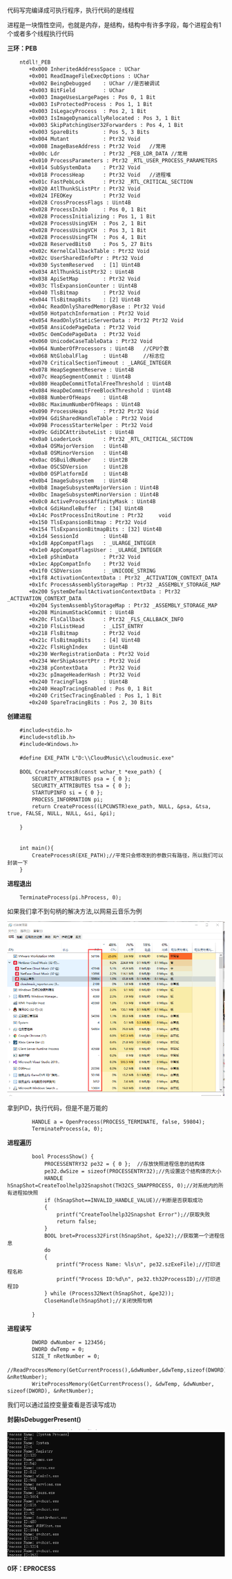 代码写完编译成可执行程序，执行代码的是线程

进程是一块惰性空间，也就是内存，是结构，结构中有许多字段，每个进程会有1个或者多个线程执行代码

**三环：PEB**

		ntdll!_PEB
		   +0x000 InheritedAddressSpace : UChar
		   +0x001 ReadImageFileExecOptions : UChar
		   +0x002 BeingDebugged    : UChar //是否被调试
		   +0x003 BitField         : UChar
		   +0x003 ImageUsesLargePages : Pos 0, 1 Bit
		   +0x003 IsProtectedProcess : Pos 1, 1 Bit
		   +0x003 IsLegacyProcess  : Pos 2, 1 Bit
		   +0x003 IsImageDynamicallyRelocated : Pos 3, 1 Bit
		   +0x003 SkipPatchingUser32Forwarders : Pos 4, 1 Bit
		   +0x003 SpareBits        : Pos 5, 3 Bits
		   +0x004 Mutant           : Ptr32 Void
		   +0x008 ImageBaseAddress : Ptr32 Void   //常用
		   +0x00c Ldr              : Ptr32 _PEB_LDR_DATA //常用
		   +0x010 ProcessParameters : Ptr32 _RTL_USER_PROCESS_PARAMETERS
		   +0x014 SubSystemData    : Ptr32 Void
		   +0x018 ProcessHeap      : Ptr32 Void   //进程堆	
		   +0x01c FastPebLock      : Ptr32 _RTL_CRITICAL_SECTION
		   +0x020 AtlThunkSListPtr : Ptr32 Void
		   +0x024 IFEOKey          : Ptr32 Void
		   +0x028 CrossProcessFlags : Uint4B
		   +0x028 ProcessInJob     : Pos 0, 1 Bit
		   +0x028 ProcessInitializing : Pos 1, 1 Bit
		   +0x028 ProcessUsingVEH  : Pos 2, 1 Bit
		   +0x028 ProcessUsingVCH  : Pos 3, 1 Bit
		   +0x028 ProcessUsingFTH  : Pos 4, 1 Bit
		   +0x028 ReservedBits0    : Pos 5, 27 Bits
		   +0x02c KernelCallbackTable : Ptr32 Void
		   +0x02c UserSharedInfoPtr : Ptr32 Void
		   +0x030 SystemReserved   : [1] Uint4B
		   +0x034 AtlThunkSListPtr32 : Uint4B
		   +0x038 ApiSetMap        : Ptr32 Void
		   +0x03c TlsExpansionCounter : Uint4B
		   +0x040 TlsBitmap        : Ptr32 Void
		   +0x044 TlsBitmapBits    : [2] Uint4B
		   +0x04c ReadOnlySharedMemoryBase : Ptr32 Void
		   +0x050 HotpatchInformation : Ptr32 Void
		   +0x054 ReadOnlyStaticServerData : Ptr32 Ptr32 Void
		   +0x058 AnsiCodePageData : Ptr32 Void
		   +0x05c OemCodePageData  : Ptr32 Void
		   +0x060 UnicodeCaseTableData : Ptr32 Void
		   +0x064 NumberOfProcessors : Uint4B   //CPU个数
		   +0x068 NtGlobalFlag     : Uint4B   	//标志位
		   +0x070 CriticalSectionTimeout : _LARGE_INTEGER
		   +0x078 HeapSegmentReserve : Uint4B
		   +0x07c HeapSegmentCommit : Uint4B
		   +0x080 HeapDeCommitTotalFreeThreshold : Uint4B
		   +0x084 HeapDeCommitFreeBlockThreshold : Uint4B
		   +0x088 NumberOfHeaps    : Uint4B
		   +0x08c MaximumNumberOfHeaps : Uint4B
		   +0x090 ProcessHeaps     : Ptr32 Ptr32 Void
		   +0x094 GdiSharedHandleTable : Ptr32 Void
		   +0x098 ProcessStarterHelper : Ptr32 Void
		   +0x09c GdiDCAttributeList : Uint4B
		   +0x0a0 LoaderLock       : Ptr32 _RTL_CRITICAL_SECTION
		   +0x0a4 OSMajorVersion   : Uint4B
		   +0x0a8 OSMinorVersion   : Uint4B
		   +0x0ac OSBuildNumber    : Uint2B
		   +0x0ae OSCSDVersion     : Uint2B
		   +0x0b0 OSPlatformId     : Uint4B
		   +0x0b4 ImageSubsystem   : Uint4B
		   +0x0b8 ImageSubsystemMajorVersion : Uint4B
		   +0x0bc ImageSubsystemMinorVersion : Uint4B
		   +0x0c0 ActiveProcessAffinityMask : Uint4B
		   +0x0c4 GdiHandleBuffer  : [34] Uint4B
		   +0x14c PostProcessInitRoutine : Ptr32     void 
		   +0x150 TlsExpansionBitmap : Ptr32 Void
		   +0x154 TlsExpansionBitmapBits : [32] Uint4B
		   +0x1d4 SessionId        : Uint4B
		   +0x1d8 AppCompatFlags   : _ULARGE_INTEGER
		   +0x1e0 AppCompatFlagsUser : _ULARGE_INTEGER
		   +0x1e8 pShimData        : Ptr32 Void
		   +0x1ec AppCompatInfo    : Ptr32 Void
		   +0x1f0 CSDVersion       : _UNICODE_STRING
		   +0x1f8 ActivationContextData : Ptr32 _ACTIVATION_CONTEXT_DATA
		   +0x1fc ProcessAssemblyStorageMap : Ptr32 _ASSEMBLY_STORAGE_MAP
		   +0x200 SystemDefaultActivationContextData : Ptr32 _ACTIVATION_CONTEXT_DATA
		   +0x204 SystemAssemblyStorageMap : Ptr32 _ASSEMBLY_STORAGE_MAP
		   +0x208 MinimumStackCommit : Uint4B
		   +0x20c FlsCallback      : Ptr32 _FLS_CALLBACK_INFO
		   +0x210 FlsListHead      : _LIST_ENTRY
		   +0x218 FlsBitmap        : Ptr32 Void
		   +0x21c FlsBitmapBits    : [4] Uint4B
		   +0x22c FlsHighIndex     : Uint4B
		   +0x230 WerRegistrationData : Ptr32 Void
		   +0x234 WerShipAssertPtr : Ptr32 Void
		   +0x238 pContextData     : Ptr32 Void
		   +0x23c pImageHeaderHash : Ptr32 Void
		   +0x240 TracingFlags     : Uint4B
		   +0x240 HeapTracingEnabled : Pos 0, 1 Bit
		   +0x240 CritSecTracingEnabled : Pos 1, 1 Bit
		   +0x240 SpareTracingBits : Pos 2, 30 Bits


**创建进程**

		#include<stdio.h>
		#include<stdlib.h>
		#include<Windows.h>

		#define EXE_PATH L"D:\\CloudMusic\\cloudmusic.exe"

		BOOL CreateProcessR(const wchar_t *exe_path) {
			SECURITY_ATTRIBUTES psa = { 0 };
			SECURITY_ATTRIBUTES tsa = { 0 };
			STARTUPINFO si = { 0 };
			PROCESS_INFORMATION pi;
			return CreateProcess((LPCUWSTR)exe_path, NULL, &psa, &tsa, true, FALSE, NULL, NULL, &si, &pi);
	
		}


		int main(){
			CreateProcessR(EXE_PATH);//平常只会修改到的参数只有路径，所以我们可以封装一下
		} 

**进程退出**

		TerminateProcess(pi.hProcess, 0);

如果我们拿不到句柄的解决方法,以网易云音乐为例

![](https://raw.githubusercontent.com/Whitebird0/tuchuang/main/QQ%E6%88%AA%E5%9B%BE20211008204037.png)

拿到PID，执行代码，但是不是万能的

			HANDLE a = OpenProcess(PROCESS_TERMINATE, false, 59804);
			TerminateProcess(a, 0);

**进程遍历**

			bool ProcessShow() {
				PROCESSENTRY32 pe32 = { 0 };  //存放快照进程信息的结构体
				pe32.dwSize = sizeof(PROCESSENTRY32);//先设置这个结构体的大小
				HANDLE hSnapShot=CreateToolhelp32Snapshot(TH32CS_SNAPPROCESS, 0);//对系统内的所有进程拍快照
				if (hSnapShot==INVALID_HANDLE_VALUE)//判断是否获取成功
				{
					printf("CreateToolhelp32Snapshot Error");//获取失败
					return false;
				}
				BOOL bret=Process32First(hSnapShot, &pe32);//获取第一个进程信息
				do
				{
					printf("Process Name: %ls\n", pe32.szExeFile);//打印进程名称
					printf("Process ID:%d\n", pe32.th32ProcessID);//打印进程ID
				} while (Process32Next(hSnapShot, &pe32));
				CloseHandle(hSnapShot);//关闭快照句柄

			}

**进程读写**

			DWORD dwNumber = 123456;
			DWORD dwTemp = 0;
			SIZE_T nRetNumber = 0;
			//ReadProcessMemory(GetCurrentProcess(),&dwNumber,&dwTemp,sizeof(DWORD), &nRetNumber);
			WriteProcessMemory(GetCurrentProcess(), &dwTemp, &dwNumber, sizeof(DWORD), &nRetNumber);

我们可以通过监控变量查看是否读写成功


**封装IsDebuggerPresent()**




![](https://raw.githubusercontent.com/Whitebird0/tuchuang/main/QQ%E6%88%AA%E5%9B%BE20211008215355.png)

**0环：EPROCESS**
